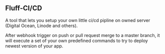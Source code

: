 Fluff-CI/CD
--------------

A tool that lets you setup your own little ci/cd pipline on owned server (Digital Ocean, Linode and others).

After webhook trigger on push or pull request merge to a master branch, it will execute a set of your own predefined commands to try to deploy newest version of your app.